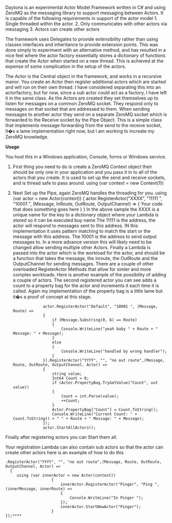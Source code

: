Daytona is an experimental Actor Model Framework written in C# and using ZeroMQ as the messaging library to support messaging between Actors. It is capable of the following requirements in support of the actor model 1. Single threaded within the actor. 2. Only communicates with other actors via messaging 3. Actors can create other actorsThe framework uses Delegates to provide extensibility rather than using classes interfaces and inheritance to provide extension points. This was done simply to experiment with an alternative method, and has resulted in a nice feel where the actor factory essentially stores a dictionary of functions that create the Actor when started on a new thread. This is achieved at the expense of some complication in the setup of the actors.The Actor is the Central object in the framework, and works in a recursive manor. You create an Actor then register additional actors which are started and will run on their own thread. I have considered separating this into an actorfactory, but for now, since a sub actor could act as a factory, I have left it in the same class. As the Actors are created they set themselves up to listen for messages on a common ZeroMQ socket. They respond only to messages on that socket that are addressed to them. When sending messages to another actor they send on a separate ZeroMQ socket which is forwarded to the Receive socket by the Pipe Object. This is a simple class that implements message forwarding from the send to the receive socket, It�s a lame implementation right now, but I am working to increate my ZeroMQ knowledge.**Usage**You host this in a Windows application, Console, forms or Windows service.1. First thing you need to do is create a ZeroMQ Context object their should be only one in your application and  you pass it in to all of the actors that you create. It is used to set up the send and receive sockets, and is thread safe to pass around. using (var context = new Context(1))2. Next Set up the Pipe, again ZeroMQ handles the threading for you.using (var actor = new Actor(context)){     actor.RegisterActor("XXXX", "11111 ", "10001 ", (Message, InRoute, OutRoute, OutputChannel) =>      {    Your code that does something goes here      }}In the above sample the XXXX is a unique name for the key to a dictionary object where your Lambda is stored so it can be executed buy nameThe 11111 is the address, the actor will respond to messages sent to this address. IN this implementation it uses pattern matching to match the start or the message with this address.The 10001 is the address to send output messages to. In a more advance version this will likely need to be changed allow sending multiple other Actors. Finally a Lambda is passed into the actor which is the workload for the actor, and should be a function that takes the message, the inroute, the OutRoute and the OutputChannel for sending messages. There are a couple of other overloaded RegisterActor Methods that allow for simler and more complex workloads.Here is another example of the possibility of adding a couple of actors. The second registered actor you can see adds a count to a property bag for the actor and increments it each time it is called. Again my implementation of the property bag is a little lame but it�s a proof of concept at this stage.                    actor.RegisterActor("Default", "10001 ", (Message, Route) =>                    {                        if (Message.Substring(0, 6) == Route)                        {                            Console.WriteLine("yeah baby " + Route + " Message: " + Message);                        }                        else                        {                            Console.WriteLine("handled by wrong handler");                        }                    }).RegisterActor("YYYY", "", "no out route",(Message, Route, OutRoute, OutputChannel, Actor) =>                    {                        string value;                        Int64 Count = 0;                        if (Actor.PropertyBag.TryGetValue("Count", out value))                        {                            Count = int.Parse(value);                            ++Count;                        }                        Actor.PropertyBag["Count"] = Count.ToString();                        Console.WriteLine("Current Count: " + Count.ToString() + " " + Route + " Message: " + Message);                    });                    actor.StartAllActors();Finally after registering actors you can Start them all.Your registration Lambda can also contain sub actors so that the actor can create other actors here is an example of how to do this     .RegisterActor("YYYY", "", "no out route",(Message, Route, OutRoute, OutputChannel, Actor) =>      {         using (var innerActor = new Actor(context))                        {                            innerActor.RegisterActor("Pinger", "Ping ", (innerMessage, innerRoute) =>                            {                                Console.WriteLine("In Pinger ");                            });                            innerActor.StartNewActor("Pinger");                        }    });****